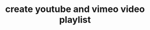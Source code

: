 ---
title: create youtube and vimeo video playlist
permalink: https://github.com/colorlessenergy/video-playlist
order: 5
published: true
---